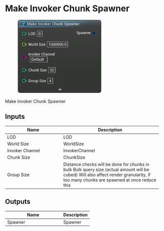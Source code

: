 # Make Invoker Chunk Spawner

<div align="left" data-full-width="false"><figure><img src="../../../api/Chunk Spawner/Make_Invoker_Chunk_Spawner.png" alt=""><figcaption></figcaption></figure></div>

Make Invoker Chunk Spawner

## Inputs

<table><thead><tr><th width="170">Name</th><th>Description</th></tr></thead><tbody><tr><td>LOD</td><td>LOD</td></tr><tr><td>World Size</td><td>WorldSize</td></tr><tr><td>Invoker Channel</td><td>InvokerChannel</td></tr><tr><td>Chunk Size</td><td>ChunkSize</td></tr><tr><td>Group Size</td><td>Distance checks will be done for chunks in bulk Bulk query size (actual amount will be cubed) Will also affect render granularity, if too many chunks are spawned at once reduce this</td></tr></tbody></table>

## Outputs

<table><thead><tr><th width="170">Name</th><th>Description</th></tr></thead><tbody><tr><td>Spawner</td><td>Spawner</td></tr></tbody></table>
